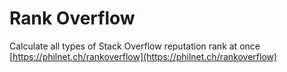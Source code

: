 # Rank Overflow
Calculate all types of Stack Overflow reputation rank at once  
[https://philnet.ch/rankoverflow](https://philnet.ch/rankoverflow)
